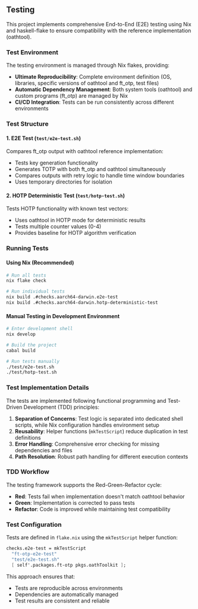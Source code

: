 
## Testing

This project implements comprehensive End-to-End (E2E) testing using Nix and haskell-flake to ensure compatibility with the reference implementation (oathtool).

### Test Environment

The testing environment is managed through Nix flakes, providing:
- **Ultimate Reproducibility**: Complete environment definition (OS, libraries, specific versions of oathtool and ft_otp, test files)
- **Automatic Dependency Management**: Both system tools (oathtool) and custom programs (ft_otp) are managed by Nix
- **CI/CD Integration**: Tests can be run consistently across different environments

### Test Structure

#### 1. E2E Test (`test/e2e-test.sh`)
Compares ft_otp output with oathtool reference implementation:
- Tests key generation functionality
- Generates TOTP with both ft_otp and oathtool simultaneously
- Compares outputs with retry logic to handle time window boundaries
- Uses temporary directories for isolation

#### 2. HOTP Deterministic Test (`test/hotp-test.sh`)
Tests HOTP functionality with known test vectors:
- Uses oathtool in HOTP mode for deterministic results
- Tests multiple counter values (0-4)
- Provides baseline for HOTP algorithm verification

### Running Tests

#### Using Nix (Recommended)
```bash
# Run all tests
nix flake check

# Run individual tests
nix build .#checks.aarch64-darwin.e2e-test
nix build .#checks.aarch64-darwin.hotp-deterministic-test
```

#### Manual Testing in Development Environment
```bash
# Enter development shell
nix develop

# Build the project
cabal build

# Run tests manually
./test/e2e-test.sh
./test/hotp-test.sh
```

### Test Implementation Details

The tests are implemented following functional programming and Test-Driven Development (TDD) principles:

1. **Separation of Concerns**: Test logic is separated into dedicated shell scripts, while Nix configuration handles environment setup
2. **Reusability**: Helper functions (`mkTestScript`) reduce duplication in test definitions
3. **Error Handling**: Comprehensive error checking for missing dependencies and files
4. **Path Resolution**: Robust path handling for different execution contexts

### TDD Workflow

The testing framework supports the Red-Green-Refactor cycle:
- **Red**: Tests fail when implementation doesn't match oathtool behavior
- **Green**: Implementation is corrected to pass tests
- **Refactor**: Code is improved while maintaining test compatibility

### Test Configuration

Tests are defined in `flake.nix` using the `mkTestScript` helper function:

```nix
checks.e2e-test = mkTestScript
  "ft-otp-e2e-test"
  "test/e2e-test.sh"
  [ self'.packages.ft-otp pkgs.oathToolkit ];
```

This approach ensures that:
- Tests are reproducible across environments
- Dependencies are automatically managed
- Test results are consistent and reliable
